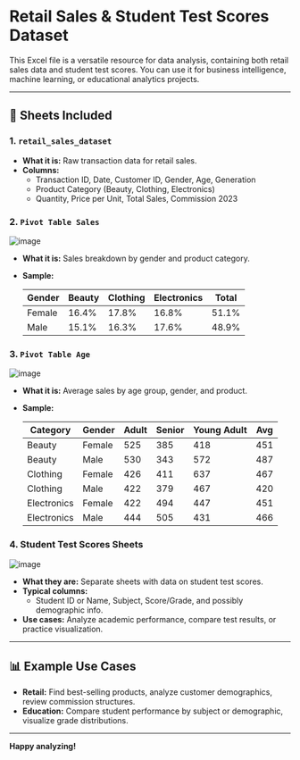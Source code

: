 # Retail Sales & Student Test Scores Dataset

This Excel file is a versatile resource for data analysis, containing both retail sales data and student test scores. You can use it for business intelligence, machine learning, or educational analytics projects.

---

## 📂 Sheets Included

### 1. `retail_sales_dataset`
- **What it is:** Raw transaction data for retail sales.
- **Columns:**
  - Transaction ID, Date, Customer ID, Gender, Age, Generation
  - Product Category (Beauty, Clothing, Electronics)
  - Quantity, Price per Unit, Total Sales, Commission 2023

### 2. `Pivot Table Sales`

![image](https://github.com/user-attachments/assets/a1c73dde-476c-4dad-a92a-d12ad3e9f1cd)


- **What it is:** Sales breakdown by gender and product category.
- **Sample:**

  | Gender | Beauty | Clothing | Electronics | Total   |
  |--------|--------|----------|-------------|---------|
  | Female | 16.4%  | 17.8%    | 16.8%       | 51.1%   |
  | Male   | 15.1%  | 16.3%    | 17.6%       | 48.9%   |

### 3. `Pivot Table Age`

![image](https://github.com/user-attachments/assets/ffef24bd-de2c-4434-9d2b-cf2bb527d99a)


- **What it is:** Average sales by age group, gender, and product.
- **Sample:**

  | Category      | Gender | Adult | Senior | Young Adult | Avg   |
  |---------------|--------|-------|--------|-------------|-------|
  | Beauty        | Female | 525   | 385    | 418         | 451   |
  | Beauty        | Male   | 530   | 343    | 572         | 487   |
  | Clothing      | Female | 426   | 411    | 637         | 467   |
  | Clothing      | Male   | 422   | 379    | 467         | 420   |
  | Electronics   | Female | 422   | 494    | 447         | 451   |
  | Electronics   | Male   | 444   | 505    | 431         | 466   |

### 4. **Student Test Scores Sheets**

![image](https://github.com/user-attachments/assets/87ad7a59-c535-4cc2-b2aa-726019a2d644)


- **What they are:** Separate sheets with data on student test scores.
- **Typical columns:**
  - Student ID or Name, Subject, Score/Grade, and possibly demographic info.
- **Use cases:** Analyze academic performance, compare test results, or practice visualization.

---

## 📊 Example Use Cases

- **Retail:** Find best-selling products, analyze customer demographics, review commission structures.
- **Education:** Compare student performance by subject or demographic, visualize grade distributions.

---

**Happy analyzing!**
